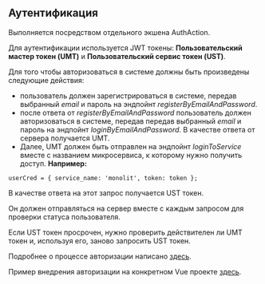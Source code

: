 ## Аутентификация

Выполняется посредством отдельного экшена AuthAction.

Для аутентификации используется JWT токены: **Пользовательский мастер токен (UMT)** и **Пользовательский сервис токен (UST)**.

Для того чтобы авторизоваться в системе должны быть произведены следующие действия:

- пользователь должен зарегистрироваться в системе, передав выбранный *email* и пароль на эндпойнт *registerByEmailAndPassword*.
- после ответа от *registerByEmailAndPassword* пользователь должен авторизоваться в системе, передав передав выбранный *email* и пароль на эндпойнт *loginByEmailAndPassword*. В качестве ответа от сервера получается UMT.
- Далее, UMT должен быть отправлен на эндпойнт *loginToService* вместе с названием микросервиса, к которому нужно получить доступ.
**Например:**
```
userCred = { service_name: 'monolit', token: token };
```
В качестве ответа на этот запрос получается UST токен.

Он должен отправляться на сервер вместе с каждым запросом для проверки статуса пользователя.

Если UST токен просрочен, нужно проверить действителен ли UMT токен и, используя его, заново запросить UST токен.

Подробнее о процессе авторизации написано [здесь](/server/autorization).

Пример внедрения авторизации на конкретном Vue проекте [здесь](/client/example_auth.md).
